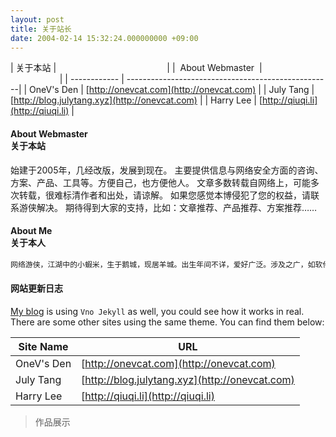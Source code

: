 ```yaml
---
layout: post
title: 关于站长
date: 2004-02-14 15:32:24.000000000 +09:00
---
```


| 关于本站           |                                               |
|  About Webmaster  |                                               |
| ------------ | ---------------------------------------------------|
| OneV's Den   | [http://onevcat.com](http://onevcat.com)           |
| July Tang    | [http://blog.julytang.xyz](http://onevcat.com)     |
| Harry Lee    | [http://qiuqi.li](http://qiuqi.li)                 |


#### About Webmaster<br>关于本站
始建于2005年，几经改版，发展到现在。
主要提供信息与网络安全方面的咨询、方案、产品、工具等。方便自己，也方便他人。
文章多数转载自网络上，可能多次转载，很难标清作者和出处，请谅解。
如果您感觉本博侵犯了您的权益，请联系游侠解决。
期待得到大家的支持，比如：文章推荐、产品推荐、方案推荐…… 

#### About Me<br>关于本人

```bash
网络游侠，江湖中的小蝦米，生于鹅城，现居羊城。出生年间不详，爱好广泛。涉及之广，如软件使用、设计、游泳、爬山、音乐等
```

#### 网站更新日志

[My blog](http://onevcat.com) is using `Vno Jekyll` as well, you could see how it works in real. There are some other sites using the same theme. You can find them below:

| Site Name    | URL                                                |
| ------------ | ---------------------------------------------------|
| OneV's Den   | [http://onevcat.com](http://onevcat.com)           |
| July Tang    | [http://blog.julytang.xyz](http://onevcat.com)     |
| Harry Lee    | [http://qiuqi.li](http://qiuqi.li)                 |

> 作品展示
